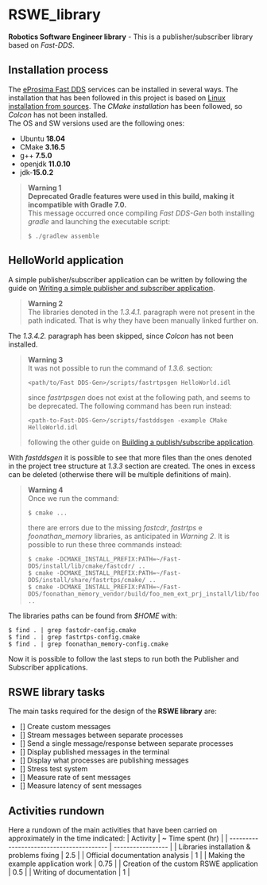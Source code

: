 # RSWE_library
**Robotics Software Engineer library** - This is a publisher/subscriber library based on *Fast-DDS*.

## Installation process
The [eProsima Fast DDS](https://github.com/eProsima/Fast-DDS) services can be installed in several ways. The installation that has been followed in this project is based on [Linux installation from sources](https://fast-dds.docs.eprosima.com/en/latest/installation/sources/sources_linux.html#fast-dds-gen-installation). The *CMake installation* has been followed, so *Colcon* has not been installed.
</br>
The OS and SW versions used are the following ones:
- Ubuntu **18.04**
- CMake **3.16.5**
- g++ **7.5.0**
- openjdk **11.0.10**
- jdk-**15.0.2**

> **Warning 1**
> </br>
> **Deprecated Gradle features were used in this build, making it incompatible with
> Gradle 7.0.**
> </br>
> This message occurred once compiling *Fast DDS-Gen* both installing *gradle* and
> launching the executable script:
> ```
> $ ./gradlew assemble
> ```

## HelloWorld application
A simple publisher/subscriber application can be written by following the guide on [Writing a simple publisher and subscriber application](https://fast-rtps.docs.eprosima.com/en/latest/fastdds/getting_started/simple_app/simple_app.html#prerequisites).

> **Warning 2**
> </br>
> The libraries denoted in the *1.3.4.1.* paragraph were not present in the path
> indicated. That is why they have been manually linked further on.

The *1.3.4.2.* paragraph has been skipped, since *Colcon* has not been installed.

> **Warning 3**
> </br>
> It was not possible to run the command of *1.3.6.* section:
> ```
> <path/to/Fast DDS-Gen>/scripts/fastrtpsgen HelloWorld.idl
> ```
> since *fastrtpsgen* does not exist at the following path, and seems to be
> deprecated. The following command has been run instead:
> ```
> <path-to-Fast-DDS-Gen>/scripts/fastddsgen -example CMake HelloWorld.idl
> ```
> following the other guide on [Building a publish/subscribe application](https://fast-rtps.docs.eprosima.com/en/latest/fastddsgen/pubsub_app/pubsub_app.html#fastddsgen-pubsub-app).

With *fastddsgen* it is possible to see that more files than the ones denoted in the project tree structure at *1.3.3* section are created. The ones in excess can be deleted (otherwise there will be multiple definitions of main).

> **Warning 4**
> </br>
> Once we run the command:
> ```
> $ cmake ...
> ```
> there are errors due to the missing *fastcdr*, *fastrtps* e *foonathan_memory*
> libraries, as anticipated in *Warning 2*. It is possible to run these three commands instead:
> ```
> $ cmake -DCMAKE_INSTALL_PREFIX:PATH=~/Fast-DDS/install/lib/cmake/fastcdr/ ..
> $ cmake -DCMAKE_INSTALL_PREFIX:PATH=~/Fast-DDS/install/share/fastrtps/cmake/ ..
> $ cmake -DCMAKE_INSTALL_PREFIX:PATH=~/Fast-DDS/foonathan_memory_vendor/build/foo_mem_ext_prj_install/lib/foonathan_memory/cmake/ ..
> ```

The libraries paths can be found from *$HOME* with:
```
$ find . | grep fastcdr-config.cmake
$ find . | grep fastrtps-config.cmake
$ find . | grep foonathan_memory-config.cmake
```
Now it is possible to follow the last steps to run both the Publisher and Subscriber applications.
## RSWE library tasks
The main tasks required for the design of the **RSWE library** are:
- [] Create custom messages
- [] Stream messages between separate processes
- [] Send a single message/response between separate processes
- [] Display published messages in the terminal
- [] Display what processes are publishing messages
- [] Stress test system
- [] Measure rate of sent messages
- [] Measure latency of sent messages

## Activities rundown
Here a rundown of the main activities that have been carried on approximately in the time indicated:
| Activity                                 | ~ Time spent (hr) |
| ---------------------------------------- | ----------------- |
| Libraries installation & problems fixing | 2.5               |
| Official documentation analysis          | 1                 |
| Making the example application work      | 0.75              |
| Creation of the custom RSWE application  | 0.5               |
| Writing of documentation                 | 1                 |